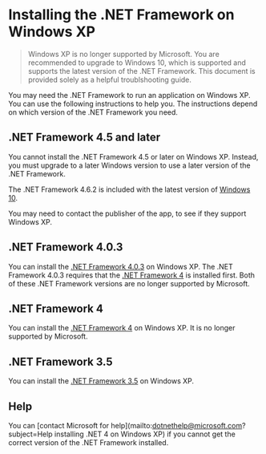 # Installing the .NET Framework on Windows XP

> Windows XP is no longer supported by Microsoft. You are recommended to upgrade to Windows 10, which is supported and supports the latest version of the .NET Framework. This document is provided solely as a helpful troublshooting guide. 

You may need the .NET Framework to run an application on Windows XP. You can use the following instructions to help you. The instructions depend on which version of the .NET Framework you need.

## .NET Framework 4.5 and later

You cannot install the .NET Framework 4.5 or later on Windows XP. Instead, you must upgrade to a later Windows version to use a later version of the .NET Framework.

The .NET Framework 4.6.2 is included with the latest version of [Windows 10](https://www.microsoft.com/software-download/windows10).

You may need to contact the publisher of the app, to see if they support Windows XP.

## .NET Framework 4.0.3

You can install the [.NET Framework 4.0.3](http://go.microsoft.com/fwlink/?LinkID=213834) on Windows XP. The .NET Framework 4.0.3 requires that the [.NET Framework 4](http://go.microsoft.com/fwlink/?LinkID=213834) is installed first. Both of these .NET Framework versions are no longer supported by Microsoft.

## .NET Framework 4

You can install the [.NET Framework 4](http://go.microsoft.com/fwlink/?LinkID=213834&dotnetdocs) on Windows XP. It is no longer supported by Microsoft.

## .NET Framework 3.5

You can install the [.NET Framework 3.5](http://go.microsoft.com/fwlink/?LinkID=213834&dotnetdocs) on Windows XP.

## Help

You can [contact Microsoft for help](mailto:dotnethelp@microsoft.com?subject=Help installing .NET 4 on Windows XP) if you cannot get the correct version of the .NET Framework installed.
